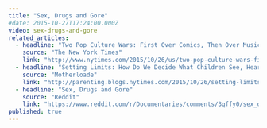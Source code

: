 ```yaml
---
title: "Sex, Drugs and Gore"
#date: 2015-10-27T17:24:00.000Z
video: sex-drugs-and-gore
related_articles:
  - headline: "Two Pop Culture Wars: First Over Comics, Then Over Music"
    source: "The New York Times"
    link: "http://www.nytimes.com/2015/10/26/us/two-pop-culture-wars-first-over-comics-then-over-music.html"
  - headline: "Setting Limits: How Do We Decide What Children See, Hear, Read and Play?"
    source: "Motherloade"
    link: "http://parenting.blogs.nytimes.com/2015/10/26/setting-limits-how-do-we-decide-what-children-see-hear-read-and-play/?_r=0"
  - headline: "Sex, Drugs and Gore"
    source: "Reddit"
    link: "https://www.reddit.com/r/Documentaries/comments/3qffy0/sex_drugs_and_gore_2015_offended_by_lyrics_they/"
published: true
---
```


